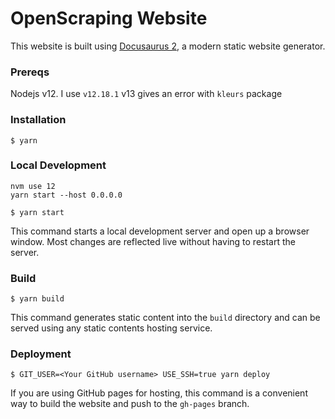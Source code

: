 # OpenScraping Website

This website is built using [Docusaurus 2](https://v2.docusaurus.io/), a modern static website generator.

### Prereqs

Nodejs v12. I use `v12.18.1`
v13 gives an error with `kleurs` package

### Installation

```
$ yarn
```

### Local Development
```
nvm use 12
yarn start --host 0.0.0.0
```

```
$ yarn start
```

This command starts a local development server and open up a browser window. Most changes are reflected live without having to restart the server.

### Build

```
$ yarn build
```

This command generates static content into the `build` directory and can be served using any static contents hosting service.

### Deployment

```
$ GIT_USER=<Your GitHub username> USE_SSH=true yarn deploy
```

If you are using GitHub pages for hosting, this command is a convenient way to build the website and push to the `gh-pages` branch.
